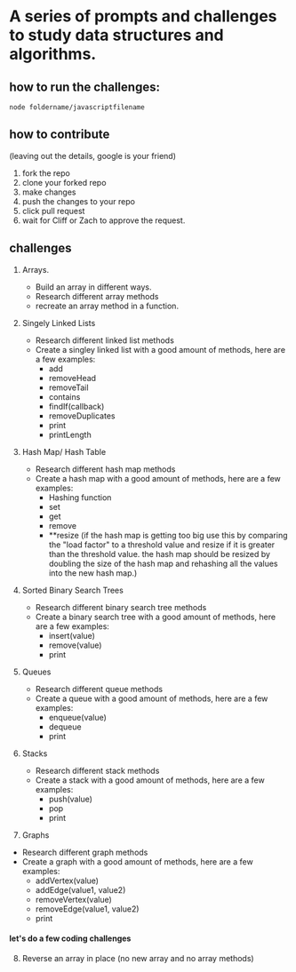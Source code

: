# A series of prompts and challenges to study data structures and algorithms.

## how to run the challenges:

`node foldername/javascriptfilename`

## how to contribute

(leaving out the details, google is your friend)

1. fork the repo
2. clone your forked repo
3. make changes
4. push the changes to your repo
5. click pull request
6. wait for Cliff or Zach to approve the request.

## challenges

1. Arrays.

   - Build an array in different ways.
   - Research different array methods
   - recreate an array method in a function.

2. Singely Linked Lists

   - Research different linked list methods
   - Create a singley linked list with a good amount of methods, here are a few examples:
     - add
     - removeHead
     - removeTail
     - contains
     - findIf(callback)
     - removeDuplicates
     - print
     - printLength

3. Hash Map/ Hash Table

   - Research different hash map methods
   - Create a hash map with a good amount of methods, here are a few examples:
     - Hashing function
     - set
     - get
     - remove
     - \*\*resize (if the hash map is getting too big use this by comparing the "load factor" to a threshold value and resize if it is greater than the threshold value. the hash map should be resized by doubling the size of the hash map and rehashing all the values into the new hash map.)

4. Sorted Binary Search Trees

   - Research different binary search tree methods
   - Create a binary search tree with a good amount of methods, here are a few examples:
     - insert(value)
     - remove(value)
     - print

5. Queues

   - Research different queue methods
   - Create a queue with a good amount of methods, here are a few examples:
     - enqueue(value)
     - dequeue
     - print

6. Stacks

   - Research different stack methods
   - Create a stack with a good amount of methods, here are a few examples:
     - push(value)
     - pop
     - print

7. Graphs

- Research different graph methods
- Create a graph with a good amount of methods, here are a few examples:
  - addVertex(value)
  - addEdge(value1, value2)
  - removeVertex(value)
  - removeEdge(value1, value2)
  - print

#### let's do a few coding challenges

8.  Reverse an array in place (no new array and no array methods)
